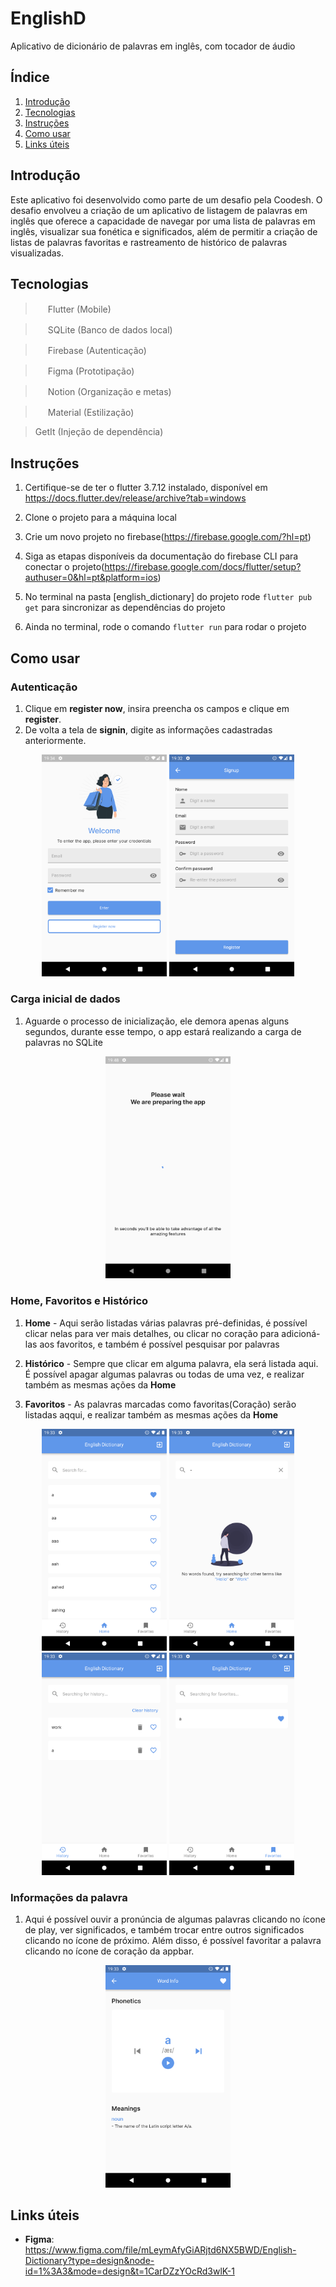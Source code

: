 # EnglishD

Aplicativo de dicionário de palavras em inglês, com tocador de áudio

## Índice

1. [Introdução](#introdução)
2. [Tecnologias](#tecnologias)
3. [Instruções](#instruções-para-rodar)
4. [Como usar](#como-usar)
5. [Links úteis](#links-úteis)

## Introdução
Este aplicativo foi desenvolvido como parte de um desafio pela Coodesh. O desafio envolveu a criação de um aplicativo de listagem de palavras em inglês que oferece a capacidade de navegar por uma lista de palavras em inglês, visualizar sua fonética e significados, além de permitir a criação de listas de palavras favoritas e rastreamento de histórico de palavras visualizadas.
## Tecnologias
> <img src="https://cdn.jsdelivr.net/gh/devicons/devicon/icons/flutter/flutter-original.svg" width="16" height="16"/> Flutter (Mobile)

> <img src="https://cdn.jsdelivr.net/gh/devicons/devicon/icons/sqlite/sqlite-original.svg" width="16" height="16"/> SQLite (Banco de dados local)

> <img src="https://cdn.jsdelivr.net/gh/devicons/devicon/icons/firebase/firebase-plain.svg" width="16" height="16"/> Firebase (Autenticação)

> <img src="https://cdn.jsdelivr.net/gh/devicons/devicon/icons/figma/figma-original.svg" width="16" height="16"/> Figma (Prototipação)

> <img src="https://cdn.iconscout.com/icon/free/png-256/free-notion-2296040-1911999.png?f=webp" width="16" height="16"/> Notion (Organização e metas)

> <img src="https://upload.wikimedia.org/wikipedia/commons/thumb/c/c7/Google_Material_Design_Logo.svg/1024px-Google_Material_Design_Logo.svg.png" width="16" height="16"/> Material (Estilização)

> GetIt (Injeção de dependência)

## Instruções
1. Certifique-se de ter o flutter 3.7.12 instalado, disponível em https://docs.flutter.dev/release/archive?tab=windows

2. Clone o projeto para a máquina local

3. Crie um novo projeto no firebase(https://firebase.google.com/?hl=pt)

4. Siga as etapas disponíveis da documentação do firebase CLI para conectar o projeto(https://firebase.google.com/docs/flutter/setup?authuser=0&hl=pt&platform=ios)

5. No terminal na pasta [english_dictionary] do projeto rode `flutter pub get` para sincronizar as dependências do projeto

6. Ainda no terminal, rode o comando `flutter run` para rodar o projeto

## Como usar
### **Autenticação**

1. Clique em __register now__, insira preencha os campos e clique em __register__.
2. De volta a tela de __signin__, digite as informações cadastradas anteriormente.

<p align="center">
    <img src="english_dictionary/screenshots/1.png" width="200"/>
    <img src="english_dictionary/screenshots/2.png" width="200"/>
</p>

### **Carga inicial de dados**
1. Aguarde o processo de inicialização, ele demora apenas alguns segundos, durante esse tempo, o app estará realizando a carga de palavras no SQLite

<p align="center">
    <img src="english_dictionary/screenshots/8.png" width="200"/>
</p>

### **Home, Favoritos e Histórico**
1. __Home__ - Aqui serão listadas várias palavras pré-definidas, é possível clicar nelas para ver mais detalhes, ou clicar no coração para adicioná-las aos favoritos, e também é possível pesquisar por palavras

2. __Histórico__ - Sempre que clicar em alguma palavra, ela será listada aqui. É possível apagar algumas palavras ou todas de uma vez, e realizar também as mesmas ações da __Home__

3. __Favoritos__ - As palavras marcadas como favoritas(Coração) serão listadas aqqui, e realizar também as mesmas ações da __Home__

<p align="center">
    <img src="english_dictionary/screenshots/3.png" width="200"/>
    <img src="english_dictionary/screenshots/4.png" width="200"/>
    <img src="english_dictionary/screenshots/5.png" width="200"/>
    <img src="english_dictionary/screenshots/6.png" width="200"/>
</p>

### Informações da palavra
1. Aqui é possível ouvir a pronúncia de algumas palavras clicando no ícone de play, ver significados, e também trocar entre outros significados clicando no ícone de próximo. Além disso, é possível favoritar a palavra clicando no ícone de coração da appbar.

<p align="center">
    <img src="english_dictionary/screenshots/7.png" width="200"/>
</p>

## Links úteis
- __Figma__: https://www.figma.com/file/mLeymAfyGiARjtd6NX5BWD/English-Dictionary?type=design&node-id=1%3A3&mode=design&t=1CarDZzYOcRd3wlK-1
